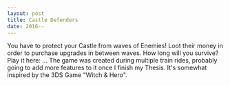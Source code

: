 ```yaml
---
layout: post
title: Castle Defenders
date: 2016--
---
```

You have to protect your Castle from waves of Enemies! Loot their money in order to purchase upgrades in between waves. How long will you survive?
Play it here: ...
The game was created during multiple train rides, probably going to add more features to it once I finish my Thesis. It's somewhat inspired by the 3DS Game "Witch & Hero".